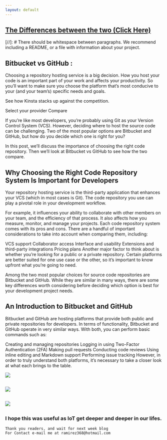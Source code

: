 ```yaml
---
layout: default
---
```



## [The Differences between the two (Click Here)](https://www.youtube.com/watch?v=dCvjIo6nfHo)

[//]: #  There should be whitespace between paragraphs. We recommend including a README, or a file with information about your project.

## Bitbucket vs GitHub : 


Choosing a repository hosting service is a big decision. How you host your code is an important part of your work and affects your productivity. So you’ll want to make sure you choose the platform that’s most conducive to your (and your team’s) specific needs and goals.

See how Kinsta stacks up against the competition.

Select your provider
Compare

If you’re like most developers, you’re probably using Git as your Version Control System (VCS). However, deciding where to host the source code can be challenging. Two of the most popular options are Bitbucket and GitHub, but how do you decide which one is right for you?

In this post, we’ll discuss the importance of choosing the right code repository. Then we’ll look at Bitbucket vs GitHub to see how the two compare.


## Why Choosing the Right Code Repository System Is Important for Developers
Your repository hosting service is the third-party application that enhances your VCS (which in most cases is Git). The code repository you use can play a pivotal role in your development workflow.

For example, it influences your ability to collaborate with other members on your team, and the efficiency of that process. It also affects how you measure, monitor, and manage your projects. Each code repository system comes with its pros and cons. There are a handful of important considerations to take into account when comparing them, including:

VCS support
Collaborator access
Interface and usability
Extensions and third-party integrations
Pricing plans
Another major factor to think about is whether you’re looking for a public or a private repository. Certain platforms are better suited for one use case or the other, so it’s important to know upfront what you’re going to need.

Among the two most popular choices for source code repositories are Bitbucket and GitHub. While they are similar in many ways, there are some key differences worth considering before deciding which option is best for your development project needs.

## An Introduction to Bitbucket and GitHub
Bitbucket and GitHub are hosting platforms that provide both public and private repositories for developers. In terms of functionality, Bitbucket and GitHub operate in very similar ways. With both, you can perform basic commands such as:

Creating and managing repositories
Logging in using Two-Factor Authentication (2FA)
Making pull requests
Conducting code reviews
Using inline editing and Markdown support
Performing issue tracking
However, in order to truly understand both platforms, it’s necessary to take a closer look at what each brings to the table.


![](https://valiantys.com/app/uploads/2017/10/bitbucketdatacenter-4-node-architecture_diagram.png) 

## 


![ ](https://www.ursalink.com/en/wp-content/uploads/2019/10/5G-IoT.png)

## 


![ ](https://dl.cdn-anritsu.com/images/tm/solutions/mt1000a-05/mt1000a-5g-ecpri-01e.jpg?la=en-us) 

## 


### I hope this was useful as IoT get deeper and deeper in our lifes.


```
Thank you readers, and wait for next week blog
For Contact e-mail me at ramirez368@hotmail.com

```
